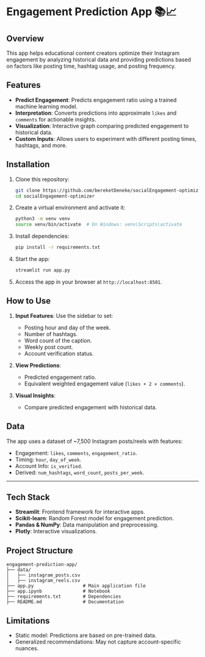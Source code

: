 # Engagement Prediction App 📚📈

## Overview

This app helps educational content creators optimize their Instagram engagement by analyzing historical data and providing predictions based on factors like posting time, hashtag usage, and posting frequency.

## Features

- **Predict Engagement**: Predicts engagement ratio using a trained machine learning model.
- **Interpretation**: Converts predictions into approximate `likes` and `comments` for actionable insights.
- **Visualization**: Interactive graph comparing predicted engagement to historical data.
- **Custom Inputs**: Allows users to experiment with different posting times, hashtags, and more.

## Installation

1. Clone this repository:
   ```bash
   git clone https://github.com/bereketDeneke/socialEngagement-optimizer.git
   cd socialEngagement-optimizer
   ```

2. Create a virtual environment and activate it:
   ```bash
   python3 -m venv venv
   source venv/bin/activate  # On Windows: venv\Scripts\activate
   ```

3. Install dependencies:
   ```bash
   pip install -r requirements.txt
   ```

4. Start the app:
   ```bash
   streamlit run app.py
   ```

5. Access the app in your browser at `http://localhost:8501`.

## How to Use

1. **Input Features**: Use the sidebar to set:
   - Posting hour and day of the week.
   - Number of hashtags.
   - Word count of the caption.
   - Weekly post count.
   - Account verification status.

2. **View Predictions**:
   - Predicted engagement ratio.
   - Equivalent weighted engagement value (`likes + 2 × comments`).

3. **Visual Insights**:
   - Compare predicted engagement with historical data.

## Data

The app uses a dataset of ~7,500 Instagram posts/reels with features:
- Engagement: `likes`, `comments`, `engagement_ratio`.
- Timing: `hour`, `day_of_week`.
- Account Info: `is_verified`.
- Derived: `num_hashtags`, `word_count`, `posts_per_week`.

---

## Tech Stack

- **Streamlit**: Frontend framework for interactive apps.
- **Scikit-learn**: Random Forest model for engagement prediction.
- **Pandas & NumPy**: Data manipulation and preprocessing.
- **Plotly**: Interactive visualizations.

## Project Structure

```
engagement-prediction-app/
├── data/
│   ├── instagram_posts.csv
│   ├── instagram_reels.csv
├── app.py                  # Main application file
├── app.ipynb               # Notebook 
├── requirements.txt        # Dependencies
├── README.md               # Documentation
```

## Limitations

- Static model: Predictions are based on pre-trained data.
- Generalized recommendations: May not capture account-specific nuances.
